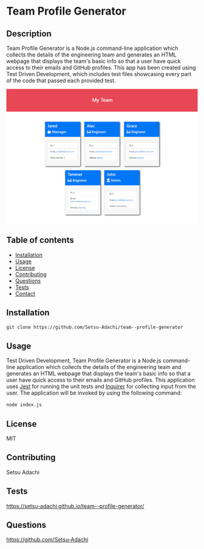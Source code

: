 # Team Profile Generator
  ## Description
  Team Profile Generator is a Node.js command-line application which collects the details of the engineering team and generates an HTML webpage that displays the team's basic info so that a user have quick access to their emails and GitHub profiles. This app has been created using Test Driven Development, which includes test files showcasing every part of the code that passed each provided test.

![HTML webpage titled “My Team” features boxes listing employee names, titles, and other key info.](./assets/team-profile-generator-TDD.png)

## Table of contents
- [Installation](#installation)
- [Usage](#usage)
- [License](#license)
- [Contributing](#contributing)
- [Questions](#questions)
- [Tests](#tests)
- [Contact](#screenshot)

## Installation
```
git clone https://github.com/Setsu-Adachi/team--profile-generator
  ```
## Usage 
Test Driven Development, Team Profile Generator is a Node.js command-line application which collects the details of the engineering team and generates an HTML webpage that displays the team's basic info so that a user have quick access to their emails and GitHub profiles.
This application uses [Jest](https://www.npmjs.com/package/jest) for running the unit tests and [Inquirer](https://www.npmjs.com/package/inquirer) for collecting input from the user. The application will be invoked by using the following command:
```bash
node index.js
```
  ## License
  MIT
  ## Contributing
  Setsu Adachi
  ## Tests
  https://setsu-adachi.github.io/team--profile-generator/
  ## Questions
  https://github.com/Setsu-Adachi

